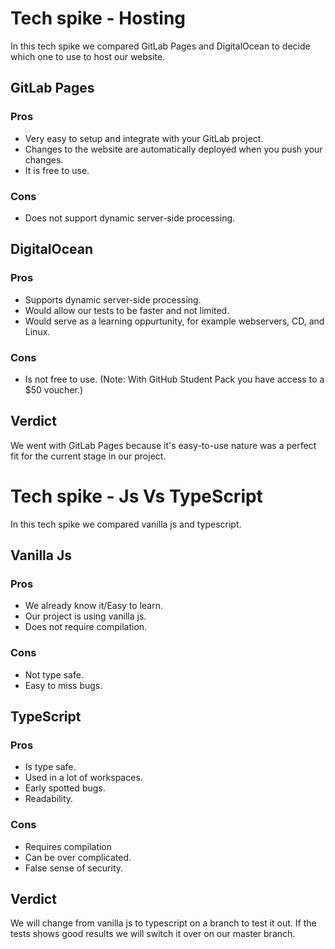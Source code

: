 # Tech spike - Hosting

In this tech spike we compared GitLab Pages and DigitalOcean 
to decide which one to use to host our website.

## GitLab Pages 

### Pros
+ Very easy to setup and integrate with your GitLab project. 
+ Changes to the website are automatically deployed when you push your changes. 
+ It is free to use. 

### Cons
+ Does not support dynamic server-side processing.


## DigitalOcean

### Pros
+ Supports dynamic server-side processing. 
+ Would allow our tests to be faster and not limited. 
+ Would serve as a learning oppurtunity, for example webservers, CD, and Linux. 

### Cons
+ Is not free to use. (Note: With GitHub Student Pack you have access to a $50 voucher.)



## Verdict
We went with GitLab Pages because it's easy-to-use nature was a perfect fit for the current stage in our project.

# Tech spike - Js Vs TypeScript

In this tech spike we compared vanilla js and typescript.

## Vanilla Js

### Pros
+ We already know it/Easy to learn.
+ Our project is using vanilla js.
+ Does not require compilation.

### Cons
+ Not type safe.
+ Easy to miss bugs.

## TypeScript

### Pros
+ Is type safe.
+ Used in a lot of workspaces.
+ Early spotted bugs.
+ Readability.

### Cons
+ Requires compilation
+ Can be over complicated.
+ False sense of security.

## Verdict
We will change from vanilla js to typescript on a branch to test it out. If the tests shows good results we will switch it over on our master branch.